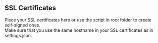## SSL Certificates
Place your SSL certificates here or use the script in root folder to create self-signed ones.  
Make sure that you use the same hostname in your SSL certificates as in settings.json.
